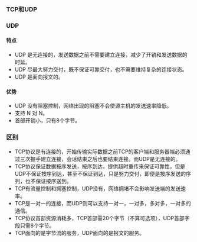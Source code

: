 ### TCP和UDP

### UDP

#### 特点

- UDP 是无连接的，发送数据之前不需要建立连接，减少了开销和发送数据的时延。
- UDP 尽最大努力交付，既不保证可靠交付，也不需要维持复杂的连接状态。
- UDP 是面向报文的。

#### 优势

- UDP 没有阻塞控制，网络出现的阻塞不会使源主机的发送速率降低。
- 支持 N 对 N。
- 首部开销小，只有8个字节。


### 区别

- TCP协议是有连接的，开始传输实际数据之前TCP的客户端和服务器端必须通过三次握手建立连接，会话结束之后也要结束连接。而UDP是无连接的。
- TCP协议保证数据按序发送，按序到达，提供超时重传来保证可靠性，但是UDP不保证按序到达，甚至不保证到达，只是努力交付，即便是按序发送的序列，也不保证按序送到。
- TCP有流量控制和拥塞控制，UDP没有，网络拥堵不会影响发送端的发送速率。
- TCP是一对一的连接，而UDP则可以支持一对一，一对多，多对多，一对多的通信。
- TCP协议首部资源消耗多，TCP首部需20个字节（不算可选项），UDP首部字段只需8个字节。
- TCP面向的是字节流的服务，UDP面向的是报文的服务。

